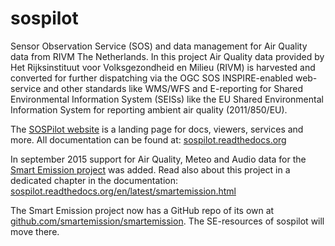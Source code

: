sospilot
========

Sensor Observation Service (SOS) and data management for Air Quality data from RIVM The Netherlands.
In this project Air Quality data provided by Het Rijksinstituut voor Volksgezondheid en Milieu (RIVM)
is harvested and converted for further dispatching via the OGC SOS INSPIRE-enabled web-service and
other standards like WMS/WFS and E-reporting for Shared Environmental Information System (SEISs) like
the EU Shared Environmental Information System for reporting ambient air quality (2011/850/EU). 

The [SOSPilot website](http://sensors.geonovum.nl) is a landing page for docs, viewers, services and more.
All documentation can be found at: [sospilot.readthedocs.org](http://sospilot.readthedocs.org)

In september 2015 support for Air Quality, Meteo and Audio data for 
the [Smart Emission project](http://smartemission.nl)
was added. Read also about this project in a dedicated chapter in the 
documentation: [sospilot.readthedocs.org/en/latest/smartemission.html](http://sospilot.readthedocs.org/en/latest/smartemission.html)

The Smart Emission project now has a GitHub repo of its own at
[github.com/smartemission/smartemission](https://github.com/smartemission/smartemission). The SE-resources of sospilot
will move there.

